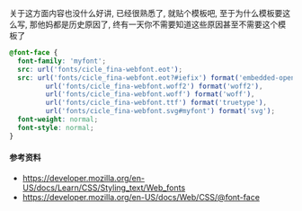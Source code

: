 关于这方面内容也没什么好讲, 已经很熟悉了, 就贴个模板吧, 至于为什么模板要这么写, 那他妈都是历史原因了, 终有一天你不需要知道这些原因甚至不需要这个模板了

```css
@font-face {
  font-family: 'myfont';
  src: url('fonts/cicle_fina-webfont.eot');
  src: url('fonts/cicle_fina-webfont.eot?#iefix') format('embedded-opentype'),
         url('fonts/cicle_fina-webfont.woff2') format('woff2'),
         url('fonts/cicle_fina-webfont.woff') format('woff'),
         url('fonts/cicle_fina-webfont.ttf') format('truetype'),
         url('fonts/cicle_fina-webfont.svg#myfont') format('svg');
  font-weight: normal;
  font-style: normal;
}
```



#### 参考资料

* https://developer.mozilla.org/en-US/docs/Learn/CSS/Styling_text/Web_fonts
* https://developer.mozilla.org/en-US/docs/Web/CSS/@font-face

